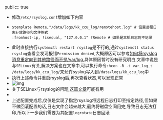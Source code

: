 public:: true

- 修改`/etc/rsyslog.conf`增加如下内容
- ```shell
  $template Remote,"/data/logs/kk_ccu_log/remotehost.log" # 设置远程日志存放路径和文件格式
  :fromhost-ip, !isequal, "127.0.0.1" ?Remote # 如果是本机日志则不记录
  ```
- 此时直接执行`systemctl restart rsyslog`是不行的,通过`systemctl status rsyslog`查看会发现报错`Permission denied`,大概原因可以参考[如何将rsyslog消息重定向到其他路径而不是/var/log](https://www.xknote.com/ask/6104889c771a2.html),具体原因暂时没有研究明白,文章中说是与`SELinux`有关,解决方案也在文章中,可以执行命令`chcon -R -t var_log_t /data/logs/kk_ccu_log/`来允许syslog写入到`/data/logs/kk_ccu_log`中
- 执行上述命令并重启rsyslog后,再次查看状态,可以发现正常
- ![img](assets/image_1646889988551_0.png)
- 关于SELinux与rsyslog的问题,[这篇文章](https://support.logz.io/hc/en-us/articles/209486429-Troubleshooting-Rsyslog-SELinux-configuration)可能有用
-
- 上述配置完成后,仅仅是实现了指定rsyslog将远程日志打印至指定路径,但如果不做回滚配置的话,日志文件会越来越大,最终将磁盘空间用完,导致日志无法打印,所以下一步我们需要为其配置`logrotate`日志回滚